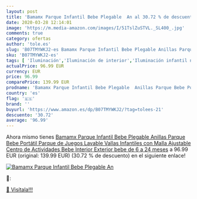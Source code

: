 ```yaml
---
layout: post
title: 'Bamamx Parque Infantil Bebe Plegable  An al 30.72 % de descuento'
date: 2020-03-28 12:14:01
image: 'https://m.media-amazon.com/images/I/51TslZuSTVL._SL400_.jpg'
comments: true
category: ofertas
author: 'tole.es'
slug: 'B07TMYWKJ2-es Bamamx Parque Infantil Bebe Plegable Anillas Parque Bebe...'
sku: 'B07TMYWKJ2-es'
tags: [ 'Iluminación','Iluminación de interior','Iluminación infantil nocturna','Lámparas e iluminación infantil','Monos para bebés niño','Ropa','Ropa de una pieza para bebés niño','Ropa para bebés','Ropa para bebés niño','bebe', ]
actualPrice: 96.99 EUR
currency: EUR
price: 96.99
comparePrice: 139.99 EUR
prodname: 'Bamamx Parque Infantil Bebe Plegable  Anillas Parque Bebe Portátil  Parque de Juegos Lavable  Vallas Infantiles con Malla Ajustable  Centro de Actividades Bebe Interior Exterior  bebe de 6 a 24 meses'
country: 'es'
flag: '🇪🇸'
brand: ''
buyurl: 'https://www.amazon.es/dp/B07TMYWKJ2/?tag=tolees-21'
descuento: '30.72'
average: '96.99'
---
```


Ahora mismo tienes [Bamamx Parque Infantil Bebe Plegable  Anillas Parque Bebe Portátil  Parque de Juegos Lavable  Vallas Infantiles con Malla Ajustable  Centro de Actividades Bebe Interior Exterior  bebe de 6 a 24 meses](https://www.amazon.es/dp/B07TMYWKJ2/?tag=tolees-21) a 96.99 EUR (original: 139.99 EUR) (30.72 %  de descuento) en el siguiente enlace!

[![Bamamx Parque Infantil Bebe Plegable  An](https://m.media-amazon.com/images/I/51TslZuSTVL._SL400_.jpg)](https://www.amazon.es/dp/B07TMYWKJ2/?tag=tolees-21)

🔎:


[🛒 Visítala!!!](https://www.amazon.es/dp/B07TMYWKJ2/?tag=tolees-21)
